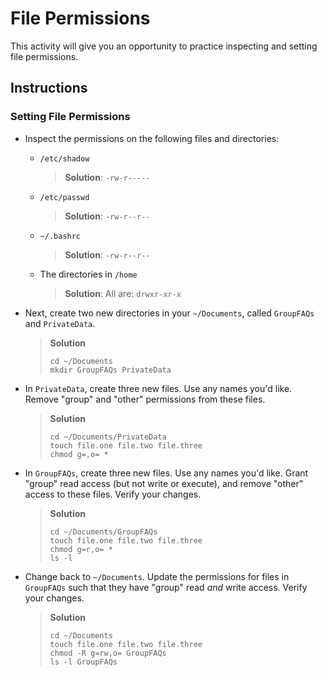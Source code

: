 # File Permissions
This activity will give you an opportunity to practice inspecting and setting file permissions.

## Instructions
### Setting File Permissions
- Inspect the permissions on the following files and directories:
  - `/etc/shadow`
    > **Solution**: `-rw-r-----`
  - `/etc/passwd`
    > **Solution**: `-rw-r--r--`
  - `~/.bashrc`
    > **Solution**: `-rw-r--r--`
  - The directories in `/home`
    > **Solution**: All are: `drwxr-xr-x`

- Next, create two new directories in your `~/Documents`, called `GroupFAQs` and `PrivateData`.
  > **Solution**
  >  ```
  >  cd ~/Documents
  >  mkdir GroupFAQs PrivateData
  >  ```

- In `PrivateData`, create three new files. Use any names you'd like. Remove "group" and "other" permissions from these files.
  > **Solution**
  >  ```
  >  cd ~/Documents/PrivateData
  >  touch file.one file.two file.three
  >  chmod g=,o= *
  >  ```

- In `GroupFAQs`, create three new files. Use any names you'd like. Grant "group" read access (but not write or execute), and remove "other" access to these files. Verify your changes.
  > **Solution**
  >  ```
  >  cd ~/Documents/GroupFAQs
  >  touch file.one file.two file.three
  >  chmod g=r,o= *
  >  ls -l
  >  ```

- Change back to `~/Documents`. Update the permissions for files in `GroupFAQs` such that they have "group" read _and_ write access. Verify your changes.
  > **Solution**
  >  ```
  >  cd ~/Documents
  >  touch file.one file.two file.three
  >  chmod -R g=rw,o= GroupFAQs
  >  ls -l GroupFAQs
  >  ```
